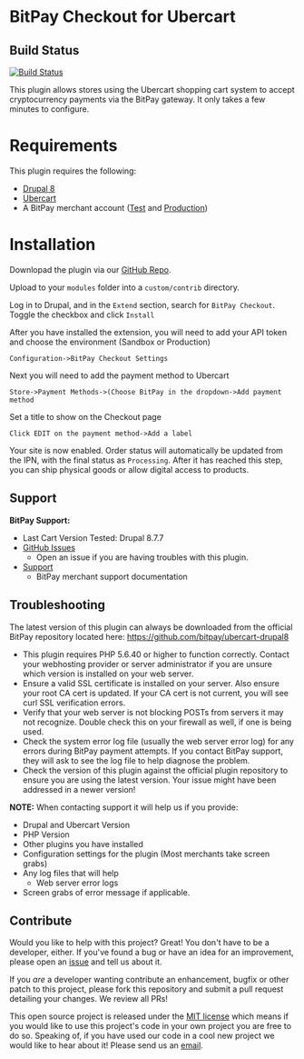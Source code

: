 BitPay Checkout for Ubercart
===============================

## Build Status

[![Build Status](https://travis-ci.org/bitpay/ubercart-drupal8.svg?branch=master)](https://travis-ci.org/bitpay/ubercart-drupal8)

This plugin allows stores using the Ubercart shopping cart system to accept cryptocurrency payments via the BitPay gateway. It only takes a few minutes to configure.

# Requirements

This plugin requires the following:

* [Drupal 8](https://www.drupal.org/download)
* [Ubercart](https://www.drupal.org/project/ubercart)
* A BitPay merchant account ([Test](http://test.bitpay.com) and [Production](http://www.bitpay.com))

# Installation

Downlopad the plugin via our [GitHub Repo](https://github.com/bitpay/ubercart-drupal8/releases).

Upload to your `modules` folder into a `custom/contrib` directory.

Log in to Drupal, and in the `Extend` section, search for `BitPay Checkout`.  Toggle the checkbox and click `Install`

After you have installed the extension, you will need to add your API token and choose the environment (Sandbox or Production)

```Configuration->BitPay Checkout Settings```

Next you will need to add the payment method to Ubercart

```Store->Payment Methods->(Choose BitPay in the dropdown->Add payment method``` 

Set a title to show on the Checkout page

```Click EDIT on the payment method->Add a label```

Your site is now enabled.  Order status will automatically be updated from the IPN, with the final status as `Processing`.  After it has reached this step, you can ship physical goods or allow digital access to products.

## Support

**BitPay Support:**

* Last Cart Version Tested: Drupal 8.7.7
* [GitHub Issues](https://github.com/bitpay/bitpay-checkout-for-woocommerce/issues)
  * Open an issue if you are having troubles with this plugin.
* [Support](https://support.bitpay.com/hc/en-us)
  * BitPay merchant support documentation

## Troubleshooting

The latest version of this plugin can always be downloaded from the official BitPay repository located here: https://github.com/bitpay/ubercart-drupal8

* This plugin requires PHP 5.6.40 or higher to function correctly. Contact your webhosting provider or server administrator if you are unsure which version is installed on your web server.
* Ensure a valid SSL certificate is installed on your server. Also ensure your root CA cert is updated. If your CA cert is not current, you will see curl SSL verification errors.
* Verify that your web server is not blocking POSTs from servers it may not recognize. Double check this on your firewall as well, if one is being used.
* Check the system error log file (usually the web server error log) for any errors during BitPay payment attempts. If you contact BitPay support, they will ask to see the log file to help diagnose the problem.
* Check the version of this plugin against the official plugin repository to ensure you are using the latest version. Your issue might have been addressed in a newer version!

**NOTE:** When contacting support it will help us if you provide:

* Drupal and Ubercart Version
* PHP Version
* Other plugins you have installed
* Configuration settings for the plugin (Most merchants take screen grabs)
* Any log files that will help
  * Web server error logs
* Screen grabs of error message if applicable.

## Contribute

Would you like to help with this project?  Great!  You don't have to be a developer, either.  If you've found a bug or have an idea for an improvement, please open an [issue](https://github.com/bitpay/ubercart-drupal8/issues) and tell us about it.

If you *are* a developer wanting contribute an enhancement, bugfix or other patch to this project, please fork this repository and submit a pull request detailing your changes.  We review all PRs!

This open source project is released under the [MIT license](http://opensource.org/licenses/MIT) which means if you would like to use this project's code in your own project you are free to do so. Speaking of, if you have used our code in a cool new project we would like to hear about it!  Please send us an [email](mailto:integrations@bitpay.com).
